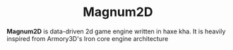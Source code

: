 <div align="center">
  <h1>Magnum2D</h1>
</div>

**Magnum2D** is data-driven 2d game engine written in haxe kha. It is heavily inspired from Armory3D's Iron core engine architecture
